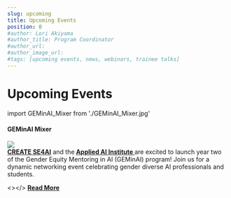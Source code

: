 ```yaml
---
slug: upcoming
title: Upcoming Events
position: 0
#author: Lori Akiyama
#author_title: Program Coordinator 
#author_url: 
#author_image_url: 
#tags: [upcoming events, news, webinars, trainee talks]
---
```

# Upcoming Events 
   
<!-- Upcoming Events coming soon -->
  
import GEMinAI_Mixer from './GEMinAI_Mixer.jpg'


<div class="container2">
<h4>GEMinAI Mixer</h4>
<div class="events ">
<div class="manuel_cosentino_n_CMLApjfI_unsplash1">
<img src={GEMinAI_Mixer}/>
</div>
<div class="text"> 
<strong><a href="https://se4ai.org/">CREATE SE4AI</a></strong> and the<strong> <a href="https://www.concordia.ca/research/applied-ai-institute.html">Applied AI Institute </a> </strong>are excited to launch year two of the Gender Equity Mentoring in AI (GEMinAI) program! Join us for a dynamic networking event celebrating gender diverse AI professionals and students. 

<></>
<a href="/blog/2022/09/21/upcoming/event/GEMinAI_Mixer"> <strong>Read More</strong></a>
</div>
</div>  </div> 

